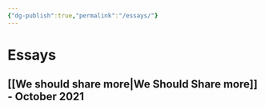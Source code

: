 ```yaml
---
{"dg-publish":true,"permalink":"/essays/"}
---
```

# Essays
## [[We should share more|We Should Share more]] - October 2021
